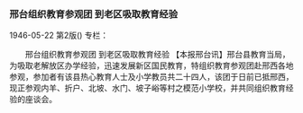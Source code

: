 ### 邢台组织教育参观团  到老区吸取教育经验

1946-05-22
第2版()
专栏：

　　邢台组织教育参观团
    到老区吸取教育经验
    【本报邢台讯】邢台县教育当局，为吸取老解放区办学经验，迅速发展新区国民教育，特组织教育参观团赴邢西各地参观，参加者有该县热心教育人士及小学教员共二十四人，该团于日前已抵邢西，现正参观内羊、折户、北坡、水门、坡子峪等村之模范小学校，并共同组织教育经验的座谈会。
